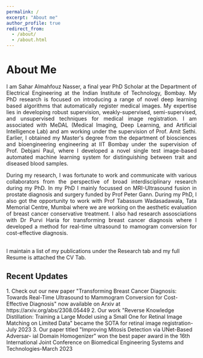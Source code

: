 ```yaml
---
permalink: /
excerpt: "About me"
author_profile: true
redirect_from: 
  - /about/
  - /about.html
---
```

<h1>About Me </h1> 
<div style='text-align: justify;'>I am Sahar Almahfouz Nasser, a final year PhD Scholar at the <a href="https://www.ee.iitb.ac.in" style="text-decoration: none;">Department of Electrical Engineering</a> at the <a href="https://www.iitb.ac.in/" style="text-decoration: none;">Indian Institute of  Technology, Bombay</a>. My  PhD research is focused on introducing a range of novel deep learning based algorithms that automatically register medical images. My expertise lies in developing robust supervision, weakly-supervised, semi-supervised, and unsupervised techniques for medical image registration. I am associated with MeDAL (Medical Imaging, Deep Learning, and Artificial Intelligence Lab) and am working under the supervision of <a href="https://www.ee.iitb.ac.in/~asethi/" style="text-decoration: none;">Prof. Amit Sethi</a>. Earlier, I obtained my Master's degree from the department of biosciences and bioengineering engineering at <a href="https://www.bio.iitb.ac.in/" style="text-decoration: none;">IIT Bombay</a> under the supervision of <a href="https://www.bio.iitb.ac.in/people/faculty/paul-d/" style="text-decoration: none;">Prof. Debjani Paul</a>, where I developed a novel single test image-based automated machine learning system for distinguishing between trait and diseased
blood samples.</div>  
<p>  </p>

<div style='text-align: justify;'>During my research, I was fortunate to work and communicate with various collaborators from the perspective of broad interdisciplinary research during my PhD. In my PhD I mainly focussed on MRI-Ultrasound fusion in prostate diagnosis and
surgery funded by <a href="https://www.qualcomm.com/" style="text-decoration: none;">Prof Peter Gann</a>.  During my PhD, I also got the opportunity to work with <a href="https://actrec.irins.org/profile/171416" style="text-decoration: none;">Prof Tabassum Wadasadawala</a>, Tata Memorial Centre, Mumbai where we are working on the aesthetic evaluation of breast cancer conservative treatment. I also had research assosciations with <a href="https://actrec.gov.in/disease_managment_groups/breast" style="text-decoration: none;"> Dr Purvi Haria</a> for transforming breast cancer diagnosis where I developed a method for real-time ultrasound to mamogram conversion for cost-effective diagnosis.</div>

<br>I maintain a list of my publications under the Research tab and my full Resume is attached the CV Tab.

<h2>Recent Updates </h2> 
1. Check out our new paper "Transforming Breast Cancer Diagnosis: Towards Real-Time Ultrasound to Mammogram Conversion for Cost-Effective Diagnosis" now available on Arxiv at https://arxiv.org/abs/2308.05449
2. Our work "Reverse Knowledge Distillation: Training a Large Model using a Small One for Retinal Image Matching on Limited Data" became the SOTA for retinal image registration-July 2023
3. Our paper titled "Improving Mitosis Detection via UNet-Based Adversar-
ial Domain Homogenizer" won the best paper award in the 16th International Joint Conference on Biomedical Engineering
Systems and Technologies-March 2023

  

